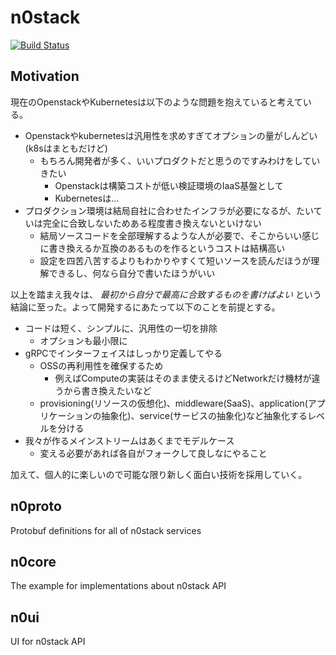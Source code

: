 # n0stack

[![Build Status](https://travis-ci.org/n0stack/n0stack.svg?branch=master)](https://travis-ci.org/n0stack/n0stack)

## Motivation

現在のOpenstackやKubernetesは以下のような問題を抱えていると考えている。

- Openstackやkubernetesは汎用性を求めすぎてオプションの量がしんどい (k8sはまともだけど)
  - もちろん開発者が多く、いいプロダクトだと思うのですみわけをしていきたい
    - Openstackは構築コストが低い検証環境のIaaS基盤として
    - Kubernetesは...
- プロダクション環境は結局自社に合わせたインフラが必要になるが、たいていは完全に合致しないためある程度書き換えないといけない
  - 結局ソースコードを全部理解するような人が必要で、そこからいい感じに書き換えるか互換のあるものを作るというコストは結構高い
  - 設定を四苦八苦するよりもわかりやすくて短いソースを読んだほうが理解できるし、何なら自分で書いたほうがいい

以上を踏まえ我々は、 *最初から自分で最高に合致するものを書けばよい* という結論に至った。よって開発するにあたって以下のことを前提とする。

- コードは短く、シンプルに、汎用性の一切を排除
  - オプションも最小限に
- gRPCでインターフェイスはしっかり定義してやる
  - OSSの再利用性を確保するため
    - 例えばComputeの実装はそのまま使えるけどNetworkだけ機材が違うから書き換えたいなど
  - provisioning(リソースの仮想化)、middleware(SaaS)、application(アプリケーションの抽象化)、service(サービスの抽象化)など抽象化するレベルを分ける
- 我々が作るメインストリームはあくまでモデルケース
  - 変える必要があれば各自がフォークして良しなにやること

加えて、個人的に楽しいので可能な限り新しく面白い技術を採用していく。

## n0proto

Protobuf definitions for all of n0stack services

## n0core

The example for implementations about n0stack API

## n0ui

UI for n0stack API
